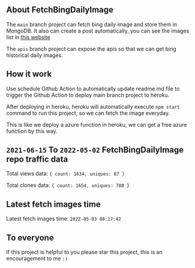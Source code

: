 ## About FetchBingDailyImage

The `main` branch project can fetch bing daily image and store them in MongoDB.
It also can create a post automatically, you can see the images list in [this website](https://oursalbum.netlify.app)

The `apis` branch project can expose the apis so that we can get bing historical daily images.

## How it work

Use schedule Github Action to automatically update readme.md file to trigger the Github Action to deploy main branch project to heroku.

After deploying in heroku, heroku will automatically execute `npm start` command to run this project, so we can fetch the image everyday.

This is like we deploy a azure function in heroku, we can get a free azure function by this way.

## `2021-06-15` To `2022-05-02` FetchBingDailyImage repo traffic data

Total views data: `{ count: 1634, uniques: 87 }`

Total clones data: `{ count: 1654, uniques: 780 }`

## Latest fetch images time

Latest fetch images time: `2022-05-03 08:17:42`

## To everyone

If this project is helpful to you please star this project, this is an encouragement to me `:)`




